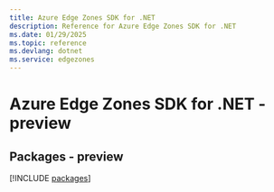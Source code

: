 ```yaml
---
title: Azure Edge Zones SDK for .NET
description: Reference for Azure Edge Zones SDK for .NET
ms.date: 01/29/2025
ms.topic: reference
ms.devlang: dotnet
ms.service: edgezones
---
```

# Azure Edge Zones SDK for .NET - preview
## Packages - preview
[!INCLUDE [packages](edge-zones-index.md)]